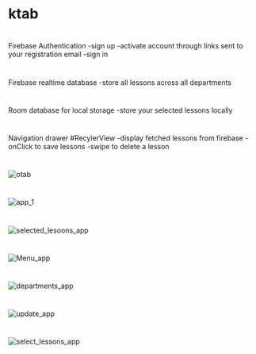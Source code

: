 # ktab
#
Firebase Authentication
-sign up
-activate account through links sent to your registration email
-sign in
#
Firebase realtime database
-store all lessons across all departments
#
Room database for local storage
-store your selected lessons locally
#
Navigation drawer
#RecylerView
-display fetched lessons from firebase
-onClick to save lessons
-swipe to delete a lesson

#
![otab](https://user-images.githubusercontent.com/40164203/111873619-43322880-89a2-11eb-9af2-9656120153fe.jpeg)
#
![app_1](https://user-images.githubusercontent.com/40164203/111873622-4a593680-89a2-11eb-92e1-33032e6ad5f6.jpeg)
#
![selected_lesoons_app](https://user-images.githubusercontent.com/40164203/111873635-5ba24300-89a2-11eb-8474-17ecc6761276.jpeg)
#
![Menu_app](https://user-images.githubusercontent.com/40164203/111873645-64931480-89a2-11eb-997f-230732d86eeb.jpeg)
#
![departments_app](https://user-images.githubusercontent.com/40164203/111873662-74125d80-89a2-11eb-9b75-9637116069a1.jpeg)
#
![update_app](https://user-images.githubusercontent.com/40164203/111873678-82f91000-89a2-11eb-9594-0d9995fc7218.jpeg)
#
![select_lessons_app](https://user-images.githubusercontent.com/40164203/111873835-585b8700-89a3-11eb-95da-4b91e0d65631.jpeg)
